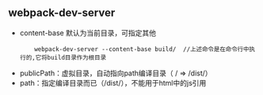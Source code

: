 ## webpack-dev-server

+ content-base 默认为当前目录，可指定其他
    ```
        webpack-dev-server --content-base build/  //上述命令是在命令行中执行的,它将build目录作为根目录
    ```
+ publicPath：虚拟目录，自动指向path编译目录（ / => /dist/）
+ path：指定编译目录而已（/dist/），不能用于html中的js引用